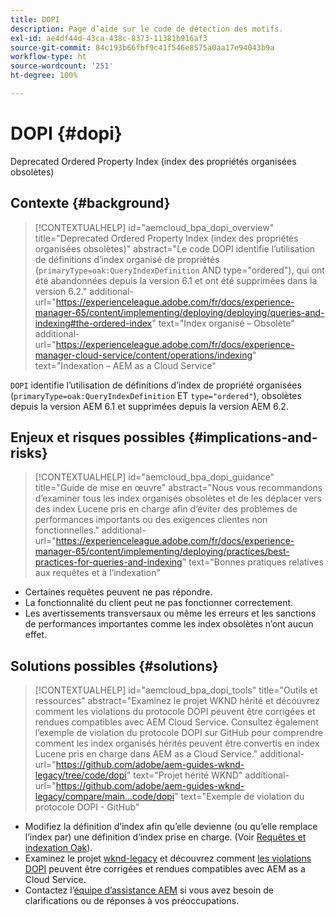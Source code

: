```yaml
---
title: DOPI
description: Page d’aide sur le code de détection des motifs.
exl-id: ae4df44d-43ca-438c-8373-11381b916af3
source-git-commit: 84c193b66fbf9c41f546e8575a0aa17e94043b9a
workflow-type: ht
source-wordcount: '251'
ht-degree: 100%

---
```


# DOPI {#dopi}

Deprecated Ordered Property Index (index des propriétés organisées obsolètes)

## Contexte {#background}

>[!CONTEXTUALHELP]
>id="aemcloud_bpa_dopi_overview"
>title="Deprecated Ordered Property Index (index des propriétés organisées obsolètes)"
>abstract="Le code DOPI identifie l’utilisation de définitions d’index organisé de propriétés (`primaryType=oak:QueryIndexDefinition` AND type=&quot;ordered&quot;), qui ont été abandonnées depuis la version 6.1 et ont été supprimées dans la version 6.2."
>additional-url="https://experienceleague.adobe.com/fr/docs/experience-manager-65/content/implementing/deploying/deploying/queries-and-indexing#the-ordered-index" text="Index organisé – Obsolète"
>additional-url="https://experienceleague.adobe.com/fr/docs/experience-manager-cloud-service/content/operations/indexing" text="Indexation – AEM as a Cloud Service"

`DOPI` identifie l’utilisation de définitions d’index de propriété organisées (`primaryType=oak:QueryIndexDefinition` ET `type="ordered"`), obsolètes depuis la version AEM 6.1 et supprimées depuis la version AEM 6.2.

## Enjeux et risques possibles {#implications-and-risks}

>[!CONTEXTUALHELP]
>id="aemcloud_bpa_dopi_guidance"
>title="Guide de mise en œuvre"
>abstract="Nous vous recommandons d’examiner tous les index organisés obsolètes et de les déplacer vers des index Lucene pris en charge afin d’éviter des problèmes de performances importants ou des exigences clientes non fonctionnelles."
>additional-url="https://experienceleague.adobe.com/fr/docs/experience-manager-65/content/implementing/deploying/practices/best-practices-for-queries-and-indexing" text="Bonnes pratiques relatives aux requêtes et à l’indexation"

* Certaines requêtes peuvent ne pas répondre.
* La fonctionnalité du client peut ne pas fonctionner correctement.
* Les avertissements transversaux ou même les erreurs et les sanctions de performances importantes comme les index obsolètes n’ont aucun effet.

## Solutions possibles {#solutions}

>[!CONTEXTUALHELP]
>id="aemcloud_bpa_dopi_tools"
>title="Outils et ressources"
>abstract="Examinez le projet WKND hérité et découvrez comment les violations du protocole DOPI peuvent être corrigées et rendues compatibles avec AEM Cloud Service. Consultez également l’exemple de violation du protocole DOPI sur GitHub pour comprendre comment les index organisés hérités peuvent être convertis en index Lucene pris en charge dans AEM as a Cloud Service."
>additional-url="https://github.com/adobe/aem-guides-wknd-legacy/tree/code/dopi" text="Projet hérité WKND"
>additional-url="https://github.com/adobe/aem-guides-wknd-legacy/compare/main...code/dopi" text="Exemple de violation du protocole DOPI - GitHub"

* Modifiez la définition d’index afin qu’elle devienne (ou qu’elle remplace l’index par) une définition d’index prise en charge. (Voir [Requêtes et indexation Oak](https://experienceleague.adobe.com/fr/docs/experience-manager-65/content/implementing/deploying/deploying/queries-and-indexing)).
* Examinez le projet [wknd-legacy](https://github.com/adobe/aem-guides-wknd-legacy/tree/code/dopi) et découvrez comment [les violations DOPI](https://github.com/adobe/aem-guides-wknd-legacy/compare/main...code/dopi) peuvent être corrigées et rendues compatibles avec AEM as a Cloud Service.
* Contactez l’[équipe d’assistance AEM](https://helpx.adobe.com/fr/enterprise/using/support-for-experience-cloud.html) si vous avez besoin de clarifications ou de réponses à vos préoccupations.
